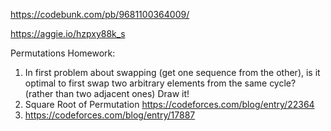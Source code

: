 https://codebunk.com/pb/9681100364009/

https://aggie.io/hzpxy88k_s

Permutations Homework:
1) In first problem about swapping (get one sequence from the other), is it optimal to first swap two arbitrary elements from the same cycle? (rather than two adjacent ones) Draw it!
2) Square Root of Permutation https://codeforces.com/blog/entry/22364
3) https://codeforces.com/blog/entry/17887
